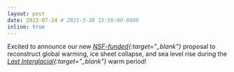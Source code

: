 ```yaml
---
layout: post
date: 2022-07-24 # 2021-3-30 15:59:00-0400
inline: true
---
```


Excited to announce our new <i>[NSF-funded](https://www.nsf.gov/awardsearch/showAward?AWD_ID=2202667&HistoricalAwards=false){:target="\_blank"}</i> proposal to reconstruct global warming, ice sheet collapse, and sea level rise during the <i>[Last Interglacial](https://en.wikipedia.org/wiki/Eemian){:target="\_blank"}</i> warm period!
